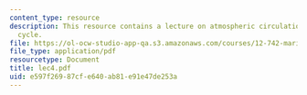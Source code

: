 ```yaml
---
content_type: resource
description: This resource contains a lecture on atmospheric circulation and water
  cycle.
file: https://ol-ocw-studio-app-qa.s3.amazonaws.com/courses/12-742-marine-chemistry-fall-2006/e597f26987cfe640ab81e91e47de253a_lec4.pdf
file_type: application/pdf
resourcetype: Document
title: lec4.pdf
uid: e597f269-87cf-e640-ab81-e91e47de253a
---
```

